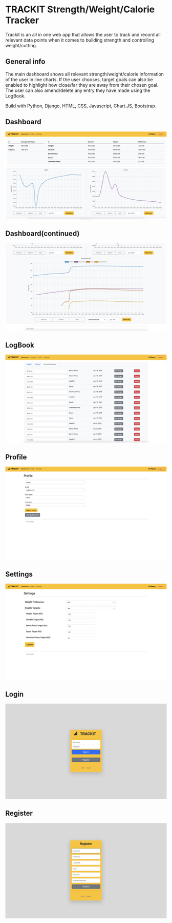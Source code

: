 # TRACKIT Strength/Weight/Calorie Tracker
Trackit is an all in one web app that allows the user to track and record all relevant data points when it comes to building strength and controlling weight/cutting.  

## General info
The main dashboard shows all relevant strength/weight/calorie information of the user in line charts. If the user chooses, target goals can also be enabled to highlight how close/far they are away from their chosen goal. The user can also amend/delete any entry they have made using the LogBook.

Build with Python, Django, HTML, CSS, Javascript, Chart.JS, Bootstrap.

## Dashboard
![](/sampleimages/Dashboard.jpeg?raw=true "Dashboard")

## Dashboard(continued)
![](/sampleimages/Dashboardcontinued.jpeg?raw=true "Dashboard")

## LogBook
![](/sampleimages/Logbook.jpeg?raw=true "Logbook")

## Profile
![](/sampleimages/Profile.jpeg?raw=true "Profile")

## Settings
![](/sampleimages/Settings.jpeg?raw=true "Settings")

## Login
![](/sampleimages/Login.jpeg?raw=true "Login")

## Register 
![](/sampleimages/Register.jpeg?raw=true "Register")